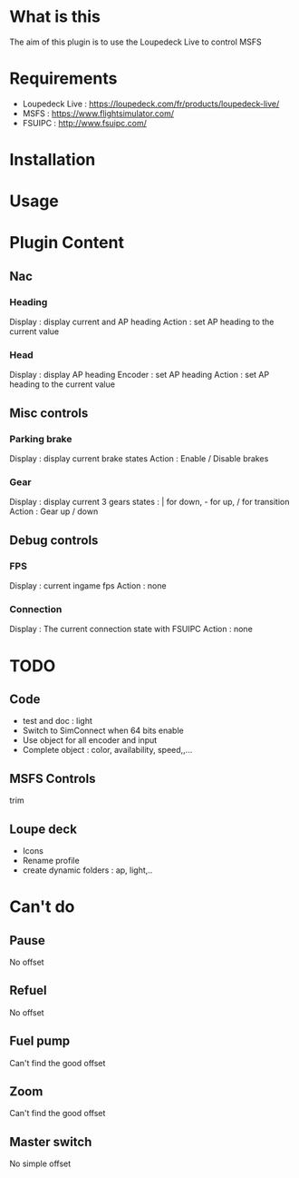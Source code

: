 # What is this
The aim of this plugin is to use the Loupedeck Live to control MSFS
# Requirements
* Loupedeck Live : https://loupedeck.com/fr/products/loupedeck-live/
* MSFS : https://www.flightsimulator.com/
* FSUIPC : http://www.fsuipc.com/
# Installation

# Usage

# Plugin Content
## Nac
### Heading
Display : display current and AP heading
Action : set AP heading to the current value
### Head
Display : display AP heading
Encoder : set AP heading
Action : set AP heading to the current value
## Misc controls
### Parking brake
Display : display current brake states
Action : Enable / Disable brakes
### Gear
Display : display current 3 gears states : | for down, - for up, / for transition
Action : Gear up / down
## Debug controls
### FPS
Display : current ingame fps
Action : none
### Connection
Display : The current connection state with FSUIPC
Action : none

# TODO
## Code
* test and doc : light
* Switch to SimConnect when 64 bits enable
* Use object for all encoder and input
* Complete object : color, availability, speed,,...

## MSFS Controls
trim

## Loupe deck
* Icons
* Rename profile
* create dynamic folders : ap, light,..

# Can't do
## Pause
No offset
## Refuel
No offset
## Fuel pump
Can't find the good offset
## Zoom
Can't find the good offset
## Master switch
No simple offset
